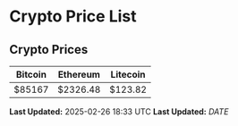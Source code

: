 # Crypto Price List

## Crypto Prices
| Bitcoin | Ethereum | Litecoin |
| ------- | -------- | -------- |
| $85167 | $2326.48 | $123.82 |
**Last Updated:** 2025-02-26 18:33 UTC
**Last Updated:** $DATE$
